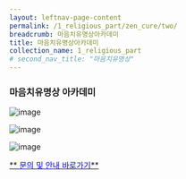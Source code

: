 ```yaml
---
layout: leftnav-page-content
permalink: /1_religious_part/zen_cure/two/
breadcrumb: 마음치유명상아카데미
title: 마음치유명상아카데미
collection_name: 1_religious_part
# second_nav_title: "마음치유명상"
---
```

### **마음치유명상 아카데미**

![image]({{site.baseurl}}/images/religious_part/s08_img_01.jpg)

![image]({{site.baseurl}}/images/religious_part/s08_img_02.jpg)

![image]({{site.baseurl}}/images/religious_part/s08_img_03.jpg)


[** <span style="color:blue"> 문의 및 안내 바로가기</span>**](/3_volunteers_part/contact-us)

<!-- please email [dosol-hwaam@naver.com](mailto:dosol-hwaam@naver.com).      -->

<!-- [years](https://www.google.com.sg/search?q=year&oq=year&aqs=chrome..69i57j69i61j0l4.326j0j4&sourceid=chrome&ie=UTF-8){:target="_blank"}  -->
